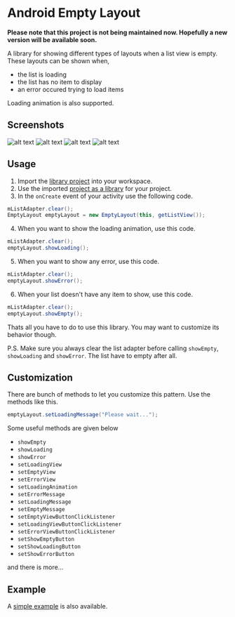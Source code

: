 Android Empty Layout
====================

**Please note that this project is not being maintained now. Hopefully a new version will be available soon.**

A library for showing different types of layouts when a list view is empty. These layouts can be shown when,
* the list is loading
* the list has no item to display
* an error occured trying to load items

Loading animation is also supported.

Screenshots
-----------
![alt text](https://github.com/alamkanak/Android-Empty-Layout/raw/master/Screenshots/Screen01.png "List")
![alt text](https://github.com/alamkanak/Android-Empty-Layout/raw/master/Screenshots/Screen02.png "Loading state")
![alt text](https://github.com/alamkanak/Android-Empty-Layout/raw/master/Screenshots/Screen03.png "Empty state")
![alt text](https://github.com/alamkanak/Android-Empty-Layout/raw/master/Screenshots/Screen04.png "Error state")

Usage
-----
1. Import the [library project](https://github.com/alamkanak/Android-Empty-Layout/tree/master/EmptyLayout) into your workspace.
2. Use the imported [project as a library](http://developer.android.com/tools/projects/projects-eclipse.html#ReferencingLibraryProject) for your project.
3. In the `onCreate` event of your activity use the following code.

  ```java
  mListAdapter.clear();
  EmptyLayout emptyLayout = new EmptyLayout(this, getListView());
  ```
4. When you want to show the loading animation, use this code.

  ```java
  mListAdapter.clear();
  emptyLayout.showLoading();
  ```
5. When you want to show any error, use this code.

  ```java
  mListAdapter.clear();
  emptyLayout.showError();
  ```
6. When your list doesn't have any item to show, use this code.

  ```java
  mListAdapter.clear();
  emptyLayout.showEmpty();
  ```
Thats all you have to do to use this library. You may want to customize its behavior though.

P.S. Make sure you always clear the list adapter before calling `showEmpty`, `showLoading` and `showError`. The list have to empty after all.

Customization
-------------
There are bunch of methods to let you customize this pattern. Use the methods like this.

```java
emptyLayout.setLoadingMessage("Please wait...");
```

Some useful methods are given below
* `showEmpty`
* `showLoading`
* `showError`
* `setLoadingView`
* `setEmptyView`
* `setErrorView`
* `setLoadingAnimation`
* `setErrorMessage`
* `setLoadingMessage`
* `setEmptyMessage`
* `setEmptyViewButtonClickListener`
* `setLoadingViewButtonClickListener`
* `setErrorViewButtonClickListener`
* `setShowEmptyButton`
* `setShowLoadingButton`
* `setShowErrorButton`

and there is more...

Example
-------
A [simple example](https://github.com/alamkanak/Android-Empty-Layout/tree/master/EmptyLayoutSample) is also available.
